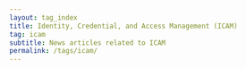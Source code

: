 ```yaml
---
layout: tag_index
title: Identity, Credential, and Access Management (ICAM)
tag: icam
subtitle: News articles related to ICAM
permalink: /tags/icam/
---
```

